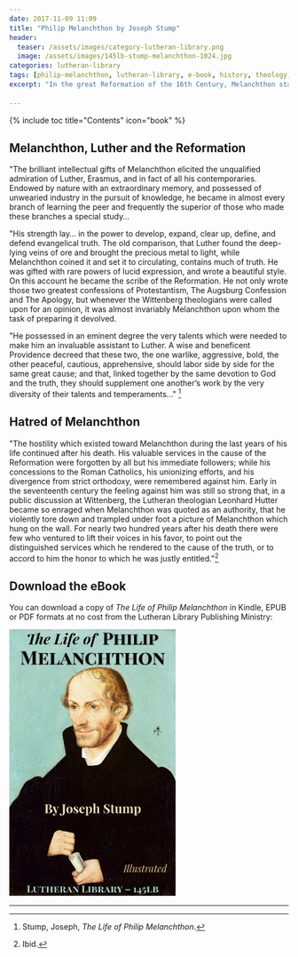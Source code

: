 ```yaml
---
date: 2017-11-09 11:09
title: "Philip Melanchthon by Joseph Stump"
header:
  teaser: /assets/images/category-lutheran-library.png
  image: /assets/images/145lb-stump-melanchthon-1024.jpg
categories: lutheran-library
tags: [philip-melanchthon, lutheran-library, e-book, history, theology, reformation, augsburg-confession]
excerpt: "In the great Reformation of the 16th Century, Melanchthon stands next to Luther alone.  Yet he is unknown to many intelligent Christians."

---
```


{% include toc title="Contents" icon="book" %}

## Melanchthon, Luther and the Reformation

"The brilliant intellectual gifts of Melanchthon elicited the unqualified admiration of Luther, Erasmus, and in fact of all his contemporaries. Endowed by nature with an extraordinary memory, and possessed of unwearied industry in the pursuit of knowledge, he became in almost every branch of learning the peer and frequently the superior of those who made these branches a special study…

"His strength lay… in the power to develop, expand, clear up, define, and defend evangelical truth. The old comparison, that Luther found the deep-lying veins of ore and brought the precious metal to light, while Melanchthon coined it and set it to circulating, contains much of truth. He was gifted with rare powers of lucid expression, and wrote a beautiful style. On this account he became the scribe of the Reformation. He not only wrote those two greatest confessions of Protestantism, The Augsburg Confession and The Apology, but whenever the Wittenberg theologians were called upon for an opinion, it was almost invariably Melanchthon upon whom the task of preparing it devolved.

"He possessed in an eminent degree the very talents which were needed to make him an invaluable assistant to Luther. A wise and beneficent Providence decreed that these two, the one warlike, aggressive, bold, the other peaceful, cautious, apprehensive, should labor side by side for the same great cause; and that, linked together by the same devotion to God and the truth, they should supplement one another’s work by the very diversity of their talents and temperaments…" [^ajj]


## Hatred of Melanchthon 

"The hostility which existed toward Melanchthon during the last years of his life continued after his death. His valuable services in the cause of the Reformation were forgotten by all but his immediate followers; while his concessions to the Roman Catholics, his unionizing efforts, and his divergence from strict orthodoxy, were remembered against him. Early in the seventeenth century the feeling against him was still so strong that, in a public discussion at Wittenberg, the Lutheran theologian Leonhard Hutter became so enraged when Melanchthon was quoted as an authority, that he violently tore down and trampled under foot a picture of Melanchthon which hung on the wall. For nearly two hundred years after his death there were few who ventured to lift their voices in his favor, to point out the distinguished services which he rendered to the cause of the truth, or to accord to him the honor to which he was justly entitled."[^aji]


## Download the eBook

You can download a copy of *The Life of Philip Melanchthon* in Kindle, EPUB or PDF formats at no cost from the Lutheran Library Publishing Ministry: 

[![download](/assets/images/145lb-stump-melanchthon-300x480.jpg)](http://www.lutheranlibrary.org/145lb-stump-melanchthon/)

---
[^ajj]: Stump, Joseph, _The Life of Philip Melanchthon_.
[^aji]: Ibid.  
